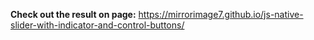 **Check out the result on page:**
https://mirrorimage7.github.io/js-native-slider-with-indicator-and-control-buttons/
